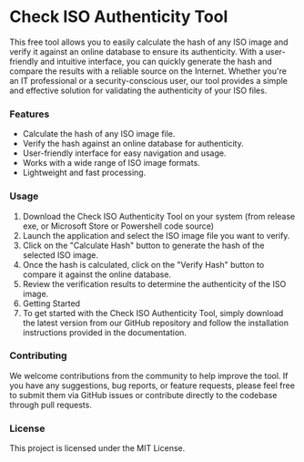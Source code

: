 # Check ISO Authenticity Tool
This free tool allows you to easily calculate the hash of any ISO image and verify it against an online database to ensure its authenticity.
With a user-friendly and intuitive interface, you can quickly generate the hash and compare the results with a reliable source on the Internet. 
Whether you're an IT professional or a security-conscious user, our tool provides a simple and effective solution for validating the authenticity of your ISO files.

### Features
* Calculate the hash of any ISO image file.
* Verify the hash against an online database for authenticity.
* User-friendly interface for easy navigation and usage.
* Works with a wide range of ISO image formats.
* Lightweight and fast processing.

### Usage
1. Download the Check ISO Authenticity Tool on your system (from release exe, or Microsoft Store or Powershell code source)
2. Launch the application and select the ISO image file you want to verify.
3. Click on the "Calculate Hash" button to generate the hash of the selected ISO image.
4. Once the hash is calculated, click on the "Verify Hash" button to compare it against the online database.
5. Review the verification results to determine the authenticity of the ISO image.
6. Getting Started
7. To get started with the Check ISO Authenticity Tool, simply download the latest version from our GitHub repository and follow the installation instructions provided in the documentation.



### Contributing
We welcome contributions from the community to help improve the tool. If you have any suggestions, bug reports, or feature requests,
please feel free to submit them via GitHub issues or contribute directly to the codebase through pull requests.

### License
This project is licensed under the MIT License.


